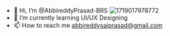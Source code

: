 - 👋 Hi, I’m @AbbireddyPrasad-BRS                                                        ![1719017978772](https://github.com/user-attachments/assets/3a90bd3f-1f06-4f12-aafb-c946ee97851e)
- 🌱 I’m currently learning UI/UX Designing
- 📫 How to reach me abbireddysaiprasad@gmail.com
<!---
AbbireddyPrasad-BRS/AbbireddyPrasad-BRS is a ✨ special ✨ repository because its `README.md` (this file) appears on your GitHub profile.
You can click the Preview link to take a look at your changes.
--->
